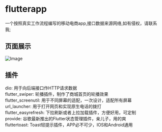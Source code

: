 # flutterapp

一个按照真实工作流程编写的移动电商app,接口数据来源网络,如有侵权，请联系我;

## 页面展示
![Image](https://github.com/aibuijn/aibujin/blob/master/images/fl-app-img.jpg?raw=true)

## 插件

   dio: 用于向后端接口作HTTP请求数据  
   flutter_swiper: 轮播插件，制作了商城首页的轮播效果  
   flutter_screenutil: 用于不同屏幕的适配，一次设计，适配所有屏幕  
   url_launcher: 用于打开网页和实现原生电话的拨打  
   flutter_easyrefresh: 下拉刷新或者上拉加载插件，方便好用，可定制  
   provide: 谷歌最新推出的Flutter状态管理插件，亲儿子，用的爽  
   fluttertoast: Toast轻提示插件，APP必不可少，IOS和Android通用  


